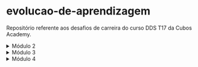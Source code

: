 # evolucao-de-aprendizagem
Repositório referente aos desafios de carreira do curso DDS T17 da Cubos Academy.

<details>
<summary>Módulo 2</summary>

# Conteúdos a serem trabalhados nesse módulo:

- Funções;
- Tipos de dados (II);
- Tipos utilitários;
- Métodos de Strings;
- Métodos de Arrays (I, II e III);
- Gestão de tempo;
- Currículo e carta de apresentação;
- LinkedIn.

# O que eu já sei sobre os assuntos que serão abordados nesse módulo?

- Não sei muito sobre funções, apenas que elas foram utilizadas na entrega dos exercícios e desafio do módulo 1, e o código criado foi inserido dentro do seu escopo para ser executado.
- Sobre tipos de dados, sei desde o módulo 1 que o TypeScript possui uma tipagem estática, ou seja, ele não permite que haja alteração do tipo de dado, e apresenta erro antes mesmo de executar caso isso ocorra.
- Não sei o que são tipos utilitários e nem para que servem.
- Não sei o que são Métodos de Strings, mas acredito que sejam uma forma de manipular strings.
- Não sei o que são Métodos de Arrays, mas acredito que sejam uma forma de manipular arrays.
- Gestão de tempo está relacionada à organização de tarefas, seja pessoais ou profissionais, da forma mais eficaz possível.
- Sobre a elaboração de currículo, sei que é importante fazermos um documento conciso, objetivo e verdadeiro, sem informações desnecessárias ou falsas.
- No que se refere ao LinkedIn, embora eu não possua ainda um perfil, acredito que funcione como uma rede social que serve para que pessoas se conectem com empresas e outros profissionais, divulguem seus currículos e encontrem vagas de emprego.

# O que quero aprender sobre os assuntos que serão abordados nesse módulo?

- Gostaria de aprender como simplificar o desenvolvimento de programas através da utilização de funções.
- Quero aprender mais sobre tipagem no TypeScript e formas de manipular os diferentes tipos.
- Gostaria de aprender o que são tipos utilitários, pois não tenho familiaridade com o termo.
- Gostaria de aprender o que são métodos de strings, pois não sei do que se trata.
- Quero saber o que são métodos de arrays e como utilizá-los.
- Desejo obter dicas para otimizar a divisão de tarefas pessoais e profissionais quando vier a trabalhar em home office.
- Gostaria de aprender a elaborar um currículo que valorize a experiência profissional que tenho em outra área, para que seja aproveitada da melhor forma possível, e como construir um documento que me possibilite ser chamada para processos seletivos mesmo sem que eu tenha experiência como Desenvolvedora.
- Quero entender a melhor forma de criar um perfil no LinkedIn de modo que ele favoreça a minha participação em processos seletivos e futura contratação.

# Minha evolução: o que aprendi sobre os assuntos que foram abordados nesse módulo?

- Aprendi que uma função é um bloco de código, ou seja, uma forma de agrupar um conjunto de instruções que executa uma tarefa para reutilizá-las sob demanda. Através dos exercícios e exemplos, aprendi como chamar a função diversas vezes e como realizar diferentes ações dentro de uma mesma função, bem como sua utilidade na resolução de problemas. 
- Aprendi sobre tipos customizados, tipos literais, união de tipos, tuplas e tipos conjuntos.
- Aprendi que o Typescript possui uma biblioteca de tipos personalizados nativos/customizados, disponíveis globalmente, que podem ser utilizados nos projetos. E, ainda, que o tipo utilitário constrói outro tipo com todas as propriedades do tipo manipulado. Alguns exemplos de tipos utilitários são o Partial, o Required, o Readonly, o Pick, o Omit, o Record, o Exclude, o Extract. Aprendi, ainda, sobre os tipos de manipulação de strings, que servem para uniformizar os tipos literais.
- Aprendi que Métodos de strings são maneiras de manipular texto em programação. Durante as aulas, ainda, descobri alguns métodos básicos de strings, e como concatenar e dividir texto.
- Aprendi alguns métodos básicos de arrays, como adicionar e remover itens de uma lista, através dos métodos Push, Pop, Shift, Unshift, Slice e Splice. E, ainda, como descobrir se determinado elemento existe no array e seu índice etc. Aprendi sobre métodos complexos de manipulação de arrays.
- Aprendi algumas estratégias para melhor gerenciar meu tempo, e para evitar a procrastinação, bem como dicas de ferramentas que podem ser utilizadas na otimização do tempo.
- Aprendi que o primeiro passo para um bom currículo é se conhecer e analisar os requisitos da vaga desejada. Aprendi, ainda, que o currículo deve ser adaptado de acordo com o que a vaga está pedindo, e sempre simples e direto, a fim de que possibilite uma leitura rápida e dinâmica.
- Aprendi como criar um perfil no LinkedIn de modo a obter o maior número de conexões, e sobre a importância das palavras-chae. Aprendi sobre a importância de adicionar minhas habilidades e experiências para compartilhar com outras pessoas que atuam no mercado de trabalho na área desejada. Aprendi, ainda, sobre candidatura simplificada.

</details>

<details>
<summary>Módulo 3</summary>

# Conteúdos a serem trabalhados nesse módulo:

- Testes automatizados;
- Primeiro servidor (Node.js);
- Rotas, intermediários e controladores;
- API Rest;
- Orientação a objetos;
- Assincronismo e leitura e escrita em arquivos;
- Tratamento de erros com herança e polimorfismo;
- Github;
- Comunicação;
- Pesquisa e leitura de documentações;
- Autoconhecimento e inteligência emocional;
- Tendências em tecnologia.

# O que eu já sei sobre os assuntos que serão abordados nesse módulo?

- Testes são importantes para verificar se o código/aplicação está rodando corretamente, e fazê-los de forma automatizada garante praticidade. Não tenho conhecimento sobre como implementar testes na prática.
- Sei que servidores servem para enviar e receber requisições, mas não como implementá-lo ou configurá-lo.
- Não sei muito sobre rotas, intermediários e controladores, apenas que estão relacionados ao "percurso" de uma requisição.
- Sei que uma API é utilizada para se comunicar com algo ou algum sistema. Não sei o que significa a silha REST.
- Não sei do que se trata "orientação a objetos".
- Não sei nada sobre assincronismo ou funções assíncronas.
- Sei apenas que herança e polimorfismo são pilares da programação orientada a objetos, conforme aprendido anteriormente no curso.
- O Github é uma plataforma que armazena repositórios de forma remota (na nuvem) através do Git.
- Comunicação é essencial para criar bons relacionamentos no ambiente de trabalho, assim como na vida pessoal.
- É importante saber pesquisar e interpretar bem as documentações que acompanham sistemas, produtos e projetos, pois são elas que nos orientam quanto à instalação e funcionamento daqueles.
- Autoconhecimento e inteligência emocional estão interligados e são fundamentais para o nosso crescimento pessoal e profissional.
- As tendências em tecnologia mudam de forma acelerada e é importante que estejamos a par das novidades para nos matermos sempre atualizados e consequirmos melhores oportunidades de emprego.

# O que quero aprender sobre os assuntos que serão abordados nesse módulo?

- Gostaria de aprender sobre as bibliotecas utilizadas na implementação dos testes automatizados e sobre a abordagem de desenvolvimento chamada de TDD, ou Test-Driven Development;
- Gostaria de aprender mais sobre a implementação de servidores utilizando Node.js, e como configurá-lo "do zero".
- Seria interessante aprender sobre como funcionam as rotas, intermediários e controladores numa aplicação.
- Quero aprender sobre os conceitos e aplicação na prática. Sobre como fazer uma API funcionar e se comunicar com outros sistemas.
- Gostaria de aprender o que significa o paradigma de programação orientada a objetos (POO) e sua utilidade.
- Quero aprender sobre programação assíncrona, para entender sua utilidade e possíveis aplicações na prática.
- Gostaria de aprofundar o conhecimento sobre os temas herança e polimorfismo, e aprender sobre tratamento de erros, uma vez que é muito útil para evitar que a aplicação seja interrompida/derrubada em caso de erro inesperado.
- Gostaria de aprender mais sobre as funcionalidades do Github e como usufruir da plataforma da melhor maneira possível.
- Seria interessante aprender mais sobre comunicação não-violent e escuta ativa, temas que sou familiarizada, mas que nunca consegui aprofundar.
- Gostaria de aprender dicas sobre leitura de documentações referentes aos sistemas e bibliotecas que utilizamos no curso e continuaremos a utilizar na vida profissional.
- Gostaria de aprender técnicas para desenvolver o autoconhecimento e a inteligência emocional.
- Gostaria de aprender sobre as tecnologias que estão em alta no momento e dicas sobre como me manter atualizada no mercado de trabalho.

# Minha evolução: o que aprendi sobre os assuntos que foram abordados nesse módulo?

- Aprendi sobre importação e exportação de funções, sobre a biblioteca Jest, utilizada nos testes automatizados, e sobre a sua implementação na prática, utilizando comandos como describe, expect toBe ou notToBe. Aprendi um pouco sobre o Desenvolvimento Orientado a Testes, que consiste em escrevê-los antes da implementação do código, de modo a evitar erros, já que cada funcionalidade é validada antes pelos testes automatizados.
- Aprendi que existem frameworks que facilitam a configuração do servidor com o Node.js, a exemplo do Fastify e do Express, possibilitando que o servidor receba e envie requisições HTTP, e sobre a implementação de um servidor na prática. Aprendi, ainda, sobre variáveis de ambiente, que servem para armazenar configurações, dados sensíveis da aplicação e credenciais.
- Aprendi os conceitos de rotas, intermediários (middlewares) e controladores, e, ainda, aprendi a organizar o código para que cada um deles exerça a sua função na API. Aprendi sobre parâmetros de rota e de consulta através de exemplos práticos.
- Na aula sobre API-REST aprendi que uma API é um conjunto de instruções que servem para comunicação entre sistemas, e que REST é um conjunto de restrições de arquitetura que podem ser usadas para construção de APIs. Aprendi que o REST define como os recursos serão tratados e que cada um deles possui um identificador. Aprendi sobre manipulação de recursos, para indicar a ação a ser realizada, através de métodos como GET (listar ou acessar um recurso), POST (cadastrar/criar), PUT (alterar por completo), PATCH (alterar um recurso parcialmente) e DELETE (excluir), e sobre códigos de respostas, cujos números iniciais indicam, por exemplo, sucesso (casa dos 200), erro do cliente (casa dos 400) ou erro do servidor (casa dos 500). Aprendi a criar rotas e controladores utilizando tais métodos e fazer a API funcionar.
- Aprendi sobre os quatro pilares da orientação a objetos, a saber, abstração, encapsulamento, herança e polimorfismo. Aprendi, ainda, que atributos são conjuntos de características, métodos são funcionalidades do objeto e classes são modelos a serem seguidos para que um objeto seja criado. Aprendi sobre método construtor e encapsulamento de classes.
- Na aula sobre assincronismo e leitura e escrita em arquivos eu aprendi sobre promessas na programação assíncrona, e sobre os métodos "then" (utilizado para especificar o que fazer após a resolução da Promessa, quando esta for resulvida com sucesso), "catch" (responsável por capturar e travar eventuais erros que possam surgir durante o processamento da Promessa) e "finally" (executado ao final, independente do resultado da Promessa). Aprendi sobre a biblioteca "fs", ou file system, nativa do Node.js, que permite interagir com arquivos do sistema, possibilitando ler, criar, escrever etc. Por fim, aprendi sobre o operador "await", que substitui o "then" e é utilizado dentro da função assíncrona para pausar a execução da função até que a Promessa seja resolvida, ou seja, tornando as operações assíncronas mais "organizadas", com execução de forma sequencial.
- Aprendi sobre tipagem com interfaces, que é uma forma de definir um "contrato" que classes devem seguir, especificand um conjunto de métodos ou propriedades que uma classe deve implementar, facilitando a reutilização do código. Aprendi sobre as regras de implmentação não só das interfaces, mas também da herança e polimorfismo, e exemplos práticos dos três. Chamamos de herança quando existe uma superclasse que possui métodos e atributos em comum, que são compartilhados com suas subclasses (filhas). O polimorfismo acontece quando uma subclasse invoca um método existente em uma superclasse e, mesmo tendo a mesma assinatura, resulta em um comportamento diferente. No que se refere ao tratamento de erros, aprendi sobre o bloco try-catch e sua utilidade na manutenção do ciclo da aplicação.
- Aprendi quais são as dicas para criação de um bom perfil no Github, e sobre a importância das palavras-chave. Aprendi, ainda, sobre o manual de boas práticas e sobre certificações, importantes para comprovar conhecimentos específicos e valorizadas pelo mercado de trabalho.
- Aprendi sobre os estilos de comunicação, a saber, pessoal, analítico, intuitivo e funcional; e sobre comunicação assertiva e não-violenta. Foram abordados, ainda, temas como o papel da escuta ativa na comunicação e empatia no ambiente de trabalho.
- Aprendi que saber analisar e interpretar a documentação das ferramentas, frameworks e bibliotecas é essencial para desenvolvedores e programadores, vez que aquela fornece informações detalhadas sobre como utilizar tais tecnologias. Na documentação encontramos conceitos básicos, guias de instalação, tutoriais e exemplos práticos, referências etc.
- Na aula em questão conversamos sobre a importância do reconhecimento de defeitos, assim como de habilidades e competências. Aprendi sobre a importância de observar padrões comportamentais e reconhecer as próprias emoções (autoconsciência) para ter relações de qualidade e desenvolver novas habilidades sociais. Aprendi, ainda, que parte do processo é observar a mim mesma e aos colegas, praticando a "atenção plena".
- Aprendi sobre a evolução da tecnologia e os impactos causados por ela, sobre as linguagens consideradas "populares" tanto historicamente quanto no momento atual, e sobre as características que tornam uma linguagem relevante. Ainda, aprendi sobre tendências emergentes em tecnologia, a saber, inteligência artificial (IA) e aprendizado de máquina (ML), computação em nuvem e internet das coisas (IoT). Por fim, foram apresentados recursos e estratégias para nos mantermos atualizados no mercado de trabalho, como a leitura de livros e documentações oficiais, realização de projetos pessoais e open source, participação em eventos e meetups locais, e obtenção de certificações.

</details>

<details>
<summary>Módulo 4</summary>

# Conteúdos a serem trabalhados nesse módulo:

- Indrodução ao Docker e Docker Compose;
- Introdução a Banco de Dados;
- Consultas SQL;
- Modelagem de Dados;
- CRUD SQL;
- Agrupamento e relacionamentos entre tabelas;
- Conexão Node.js com PostgreSQL;
- Autenticação e criptografia;
- Integração com API de terceiros;
- Git e fluxo de trabalho em equipe;
- Metodologias Ágeis;
- Diversidade e inclusão em tecnologia;
- Marca pessoal e plano de carreira.

# O que eu já sei sobre os assuntos que serão abordados nesse módulo?

- Nunca ouvi falar em Docker ou Docker Compose, de modo que não sei do que se trata.
- Sei que bancos de dados são utilizados no armazenamento e gerenciamento de informações, e podem se comunicar com aplicações.
- Sei apenas que SQL é uma linguagem de programação utilizada na manipulação de bancos de dados.
- Não sei muito sobre modelagem de dados, quais suas utilidades ou tipos.
- Não sei o que é CRUD SQL.
- Sobre agrupamento e relacionamento entre tabelas, sei que são formas de interação dos dados contidos num determinado banco, mas não sei na prática como funcionam.
- Sei que o Node.js é um ambiente de criação e execução de aplicações, e que PostgreSQL é uma ferramenta utilizada principalmente em bancos de dados, mas não sei como se conectam ou comunicam.
- Sobre autenticação e criptografia sei apenas da sua importância na segurança de dados, e que existem ferramentas que auxiliam na sua implementação.
- Sobre integração com API de terceiros apenas sei ser possível, mas não como operacionalizar isso.
- Sei que o Git é muito útil no trabalho em equipe, uma vez que permite a gestão de diferentes versões por colaboradores distintos. Conheço os comandos básicos como git push e git pull, e tenho certa familiaridade com repositporios criados em servidores remotos em razão da utilização do Github desde o início do curso.
- Não estou familiarizada com o conceito de metodologias ágeis.
- Diversidade e inclusão são muito importantes em todas as áreas, e têm um papel fundamental na tecnologia especificamente, uma vez que esta desempenha papel crucial ao proporcionar ferramentas e soluções que permitem principalmente maior acessibilidade e inclusão.
- Marca pessoal está relacionada à nossa imagem e é importante elaborarmos um bom plano de carreira para tornar realidade nossos projetos profissionais.

# O que quero aprender sobre os assuntos que serão abordados nesse módulo?

- Gostaria de aprender sobre o Docker e como utilizar essa ferramenta na prática, assim como o Docker Compose.
- Gostaria de saber como criar um banco de dados independente, e quais ferramentas e aplicativos são utilizados na sua criação e gestão.
- Gostaria de saber como fazer consultas em SQL e conhecer os demais comandos utilizados na manipulação de dados.
- Seria interessante aprender sobre ferramentas de modelagem e sua utilidade.
- Gostaria de saber o que significa CRUD e sua utilidade.
- Gostaria de aprender sobre como agrupar e relacionar dados de diferentes tabelas, através de métodos e funções.
- Gostaria de aprender na prática sobre como comunicar o Node.js com o Postgres.
- Gostaria de aprender mais sobre autenticação e criptografia, sobre como proteger o usuário e implementar medidas de segurança nas aplicações.
- Gostaria de aprender como conectar e integrar uma API com a de terceiros, de modo a compartilhar dados e expandir as funcionalidades.
- Seria interessante aprofundar meus conhecimentos sobre Git, uma vez que já utilizo esta ferramenta na criação de repositórios remotos e na gestão de projetos envolvendo diversos colaboradores, mas ainda de forma superficial.
- Gostaria de aprender mais sobre práticas e princípios que auxiliem no desenvolvimento de projetos em equipe, uma vez que esta é a realidade do mercado de trabalho em tecnologia.
- Gostaria de ouvir a experiência de colegas e professores sobre inclusão e diversidade no mercado tech, e aprender como contribuir para que seja cada vez mais inclusivo e acessível a todos.
- Gostaria de aprender como traçar um bom plano de carreira e como construir minha marca pessoal.

# Minha evolução: o que aprendi sobre os assuntos que foram abordados nesse módulo?

- Aprendi que o Docker é uma ferramenta de virtualização que permite "empacotar" aplicações de maneira isolada, em containers, que funcionam de forma independente, com suas próprias configurações, bibliotecas, softwares etc. Já o Docker Compose permite gerenciar múltiplos conteineres, agindo como um orquestrador de aplicativos. Na aula aprendemos para que servem os conteineres e como criá-los, pausá-los, deletá-los etc.
- Aprendi sobre os tipos de bancos de dados, a saber, relacional SQL e não relacional SQL. Aprendi sobre tabelas, colunas, chaves primárias, querys, que são comandos escritos para interagir com o banco de dados. Aprendi alguns comandos básicos, como criar tabela, fazer consultas etc.
- Aprendi sobre o comando SELECT de forma mais aprofundada, bem como sobre o WHERE, que serve para filtrar registros. Aprendi, ainda, sobre a utilização de operadores lógicos, e operadores e predicados de comparação, com diversos exemplos práticos. Ademais, aprendi sobre como ordenar o retorno de uma consulta, através do comando ORDER BY, e sobre como limitá-lo, com o LIMIT, que, quando utilizado com o OFFSET, pode omitir determinados resultados. Aprendi sobre operadores e funções matemáticas, conversão de tipos e funções com datas.
- Na aula em questão aprendi sobre a estruturação do banco de dados, inclusive no que se refere aos comandos de criação e eliminação de forma mais aprofundada. Aprendi, ainda, sobre restrições (constraints) e tipos de dados numéricos, caracteres, booleano e datas. Aprendi sobre o Navicat, que auxilia na criação de estruturas de bancos de dados, importação e exportação de dados etc. Na aula em questão criamos um banco de dados do zero utilizando a referida ferramenta. 
- Aprendi que CRUD se refere às quatro principais operações num banco de dados: CREATE, READ, UPDATE e DELETE. Na aula em questão aprendemos sobre os quatro comandos de forma aprofundada (INSERT INTO, SELECT, UPDATE e DELETE), inclusive no que se refere à importância de estipular o que queremos atualizar ou excluir, passando a condição (cláusula WHERE).
- Na aula em questão aprendi sobre agrupamento de registros através das funções de agregação no SQL, que permitem obter informações resumidas de uma tabela ou conjunto de dados, utilizadas em consultas que retornam um conjunto de resultados, a exemplo da soma, média aritmética etc. Aprendi, ainda, que podemos agrupar linhas de uma tabela através do GROUP BY. Por fim, aprendi sobre os três tipos de relacionamentos/cardinalidades entre tabelas, a saber, relacionamento 1:1, 1:N e N:N, e sobre o JOIN, que combina duas tabelas.
- Aprendi a instalar e configurar o pg e conectar um banco de dados, bem como sobre a crianção de credenciais seguras e prevenção de ataques de SQL injection. Por fim, aprendi sobre a paginação dos registros.
- Na primeira parte da aula aprendi sobre os princípios basilares da criptografia, a saber, confidencialidade, integridade, autenticação e não-repúdio. Aprendi, ainda, sobre a criptografia simétrica e o hash criptográfico. Em seguida, na parte prática, aprendi sobre o UUID e o crypto do Node. Utilizamos o bcrypt e o jwt para criptografar senhas e gerar tokens, respectivamente.
- .
- .
- .
- Aprendi que embora o mercado ainda seja desigual e o perfil de profissionais tech ainda obedeça a um certo padrão, a tecnologia ao menos vem evoluindo e permitindo que pessoas com deficiência, por exemplo, participem de forma mais plena na sociedade, na medida em que traz soluções de acessibilidade. Aprendi que a tecnologia não é neutra e nem tem como ser, uma vez que carrega os vieses de quem a construiu. Assim, quanto mais diversidade tivermos nos desenvolvedores e profissionais tech, mais democrático será o produto desse trabalho e mais inclusivas as tecnologias criadas e disponibilizadas ao público.
- .
